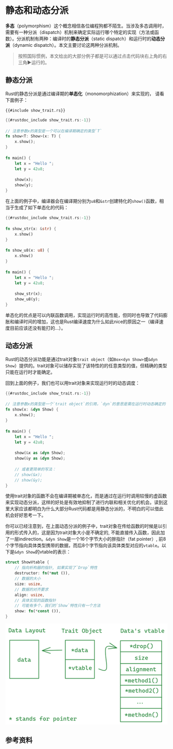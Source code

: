 # 静态和动态分派

**多态**（polymorphism）这个概念相信各位编程狗都不陌生。当涉及多态调用时，需要有一种分派（dispatch）机制来确定实际运行哪个特定的实现（方法或函数）。分派机制有两种：编译时的**静态分派**（static dispatch）和运行时的**动态分派**（dynamic dispatch）。本文主要讨论这两种分派机制。

> 按照国际惯例，本文给出的大部分例子都是可以通过点击代码块右上角的右三角▶运行的。

## 静态分派

Rust的静态分派是通过编译期的**单态化**（monomorphization）来实现的， 请看下面例子：

```rust,no_run,noplayground
{{#include show_trait.rs}}
```

```rust
{{#rustdoc_include show_trait.rs:-1}}

// 注意参数x的类型是一个可以在编译期确定的类型`T`
fn show<T: Show>(x: T) {
    x.show();
}

fn main() {
    let x = "Hello ";
    let y = 42u8;

    show(x);
    show(y);
}
```

在上面的例子中，编译器会在编译期分别为`u8`和`&str`创建特化的`show()`函数，相当于生成了如下单态化的代码：

```rust
{{#rustdoc_include show_trait.rs:-1}}

fn show_str(x: &str) {
    x.show()
}

fn show_u8(x: u8) {
    x.show()
}

fn main() {
    let x = "Hello ";
    let y = 42u8;

    show_str(x);
    show_u8(y);
}
```

单态化的优点是可以内联函数调用，实现运行时的高性能，但同时也导致了代码膨胀和编译时间的增加，这也是Rust编译速度为什么如此nice的原因之一（编译速度目前应该还没有能打的...）。

## 动态分派

Rust的动态分派功能是通过trait对象`trait object`（如`Box<dyn Show>`或`&dyn Show`）提供的。trait对象可以储存实现了该特性的的任意类型的值，但精确的类型只能在运行时才能确定。

回到上面的例子，我们也可以用trait对象来实现运行时的动态调度：

```rust
{{#rustdoc_include show_trait.rs:-1}}    

// 注意参数x的类型是一个`trait object`的引用，`dyn`的意思是需在运行时动态确定的
fn show(x: &dyn Show) {
    x.show();
}

fn main() {
    let x = "Hello ";
    let y = 42u8;

    show(&x as &dyn Show);
    show(&y as &dyn Show);

    // 或者更简单的写法：
    // show(&x);
    // show(&y);
}
```

使用trait对象的函数不会在编译期被单态化，而是通过在运行时调用较慢的虚函数来实现动态分派，这样的好处是有效地抑制了进行内联和相关优化的机会。读到这里大家应该都明白为什么大部分Rust代码都是用静态分派的，不明白的可以借此机会好好思考一下。

<!-- 值得提的一点是，将一个具体的类型转化为一个trait对象时，编译器不再具有该类型的特定知识，意味着你不能再调用非trait对象上的方法了，这种现象一般叫做类型擦除（type erasure）。 -->

<!-- ```rust -->
<!-- {{#rustdoc_include show_trait.rs:-1}} -->

<!-- fn show(x: &dyn Show) { -->
<!--     x.show(); -->

<!--     let _ = x.to_uppercase(); -->
<!-- } -->

<!-- fn main() { -->
<!--     let x = "Hello "; -->

<!--     show(&x); -->
<!-- } -->
<!-- ``` -->

<!-- 在上面的例子中，调用`str`的`to_uppercase()`方法是非法的，因为编译器已经不知道`x`是`&str`了。 -->

你可以已经注意到，在上面动态分派的例子中，trait对象在传给函数的时候是以引用的形式传入的，这是因为trait对象大小是不确定的, 不能直接传入函数，因此加了一层indirection。`&dyn Show`是一个16个字节大小的胖指针（fat pointer）, 前8个字节指向具体类型携带的数据，而后8个字节指向该具体类型对应的`vtable`。以下是`&dyn Show`的vtable的表示：

```rust
struct ShowVtable {
    // 指向析构器的指针, 如果实现了`Drop`特性
    destructor: fn(*mut ()),
    // 数据的大小
    size: usize,
    // 数据的对齐要求
    align: usize,
    // 具体实现的函数指针
    // 可能有多个，我们的`Show`特性只有一个方法
    show: fn(*const ()),
}
```

![Trait Ojbect](../img/trait_object.png)


## 参考资料

[^1]: [https://doc.rust-lang.org/1.30.0/book/first-edition/trait-objects.html#trait-objects](https://doc.rust-lang.org/1.30.0/book/first-edition/trait-objects.html#trait-objects)

[^2]: [https://alschwalm.com/blog/static/2017/03/07/exploring-dynamic-dispatch-in-rust/](https://alschwalm.com/blog/static/2017/03/07/exploring-dynamic-dispatch-in-rust/)
